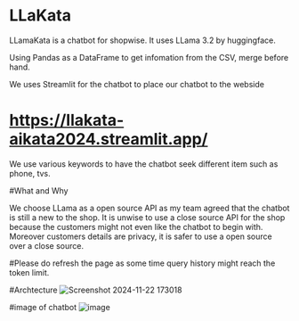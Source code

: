 # LLaKata

LLamaKata is a chatbot for shopwise. It uses LLama 3.2 by huggingface.

Using Pandas as a DataFrame to get infomation from the CSV, merge before hand.

We uses Streamlit for the chatbot to place our chatbot to the webside 
# https://llakata-aikata2024.streamlit.app/

We use various keywords to have the chatbot seek different item such as phone, tvs.

#What and Why

We choose LLama as a open source API as my team agreed that the chatbot is still a new to the shop. 
It is unwise to use a close source API for the shop because the customers might not even like the chatbot to begin with.
Moreover customers details are privacy, it is safer to use a open source over a close source.

#Please do refresh the page as some time query history might reach the token limit.

#Archtecture
![Screenshot 2024-11-22 173018](https://github.com/user-attachments/assets/a1834a61-1856-4d2b-bc0d-8767c9b50e68)

#image of chatbot
![image](https://github.com/user-attachments/assets/effcd7d3-5631-4190-a64d-aaa69534f2e2)


